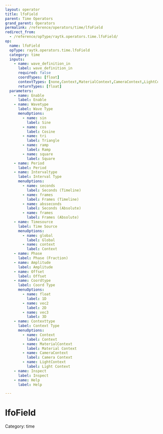 ```yaml
---
layout: operator
title: lfoField
parent: Time Operators
grand_parent: Operators
permalink: /reference/operators/time/lfoField
redirect_from:
  - /reference/opType/raytk.operators.time.lfoField/
op:
  name: lfoField
  opType: raytk.operators.time.lfoField
  category: time
  inputs:
    - name: wave_definition_in
      label: wave_definition_in
      required: false
      coordTypes: [float]
      contextTypes: [none,Context,MaterialContext,CameraContext,LightContext,RayContext]
      returnTypes: [float]
  parameters:
    - name: Enable
      label: Enable
    - name: Wavetype
      label: Wave Type
      menuOptions:
        - name: sin
          label: Sine
        - name: cos
          label: Cosine
        - name: tri
          label: Triangle
        - name: ramp
          label: Ramp
        - name: square
          label: Square
    - name: Period
      label: Period
    - name: Intervaltype
      label: Interval Type
      menuOptions:
        - name: seconds
          label: Seconds (Timeline)
        - name: frames
          label: Frames (Timeline)
        - name: absseconds
          label: Seconds (Absolute)
        - name: frames
          label: Frames (Absolute)
    - name: Timesource
      label: Time Source
      menuOptions:
        - name: global
          label: Global
        - name: context
          label: Context
    - name: Phase
      label: Phase (Fraction)
    - name: Amplitude
      label: Amplitude
    - name: Offset
      label: Offset
    - name: Coordtype
      label: Coord Type
      menuOptions:
        - name: float
          label: 1D
        - name: vec2
          label: 2D
        - name: vec3
          label: 3D
    - name: Contexttype
      label: Context Type
      menuOptions:
        - name: Context
          label: Context
        - name: MaterialContext
          label: Material Context
        - name: CameraContext
          label: Camera Context
        - name: LightContext
          label: Light Context
    - name: Inspect
      label: Inspect
    - name: Help
      label: Help

---
```


# lfoField

Category: time

